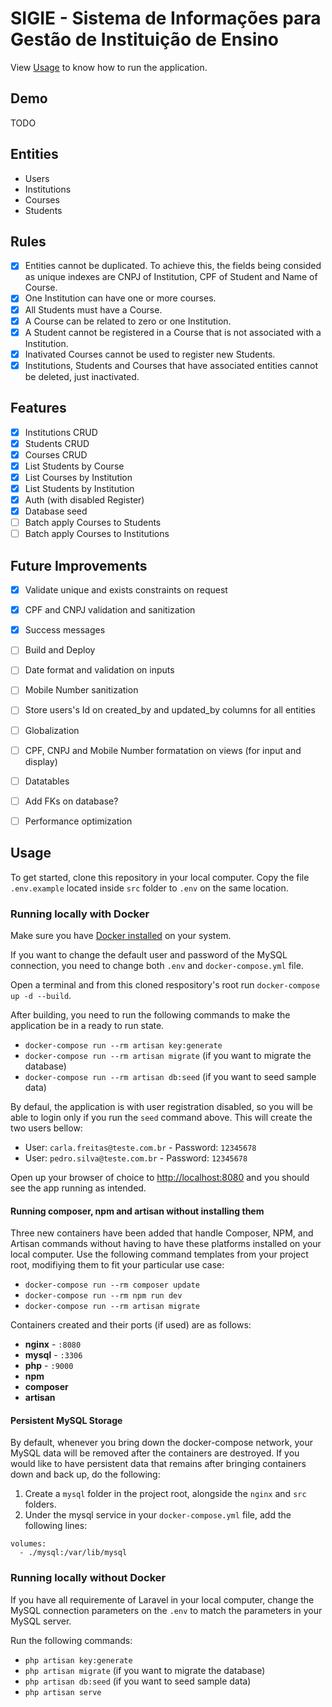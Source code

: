 # SIGIE - Sistema de Informações para Gestão de Instituição de Ensino

View [Usage](#Usage) to know how to run the application. 

## Demo

TODO

## Entities

- Users
- Institutions
- Courses
- Students

## Rules

- [X] Entities cannot be duplicated. To achieve this, the fields being consided as unique indexes are CNPJ of Institution, CPF of Student and Name of Course.
- [X] One Institution can have one or more courses.
- [X] All Students must have a Course.
- [X] A Course can be related to zero or one Institution.
- [X] A Student cannot be registered in a Course that is not associated with a Institution.
- [X] Inativated Courses cannot be used to register new Students.
- [X] Institutions, Students and Courses that have associated entities cannot be deleted, just inactivated.

## Features

- [X] Institutions CRUD
- [X] Students CRUD
- [X] Courses CRUD
- [X] List Students by Course
- [X] List Courses by Institution
- [X] List Students by Institution
- [X] Auth (with disabled Register)
- [X] Database seed
- [ ] Batch apply Courses to Students
- [ ] Batch apply Courses to Institutions

## Future Improvements

- [X] Validate unique and exists constraints on request
- [X] CPF and CNPJ validation and sanitization
- [X] Success messages
- [ ] Build and Deploy
- [ ] Date format and validation on inputs
- [ ] Mobile Number sanitization
- [ ] Store users's Id on created_by and updated_by columns for all entities
- [ ] Globalization
- [ ] CPF, CNPJ and Mobile Number formatation on views (for input and display)
- [ ] Datatables
- [ ] Add FKs on database?
- [ ] Performance optimization


## Usage

To get started, clone this repository in your local computer.
Copy the file `.env.example` located inside `src` folder to `.env` on the same location. 


### Running locally with Docker

Make sure you have [Docker installed](https://docs.docker.com/docker-for-mac/install/) on your system.

If you want to change the default user and password of the MySQL connection, you need to change both `.env` and `docker-compose.yml` file.

Open a terminal and from this cloned respository's root run `docker-compose up -d --build`. 

After building, you need to run the following commands to make the application be in a ready to run state.

- `docker-compose run --rm artisan key:generate`
- `docker-compose run --rm artisan migrate` (if you want to migrate the database)
- `docker-compose run --rm artisan db:seed` (if you want to seed sample data)

By defaul, the application is with user registration disabled, so you will be able to login only if you run the `seed` command above. This will create the two users bellow:

- User: `carla.freitas@teste.com.br` - Password: `12345678`
- User: `pedro.silva@teste.com.br` - Password: `12345678`

Open up your browser of choice to [http://localhost:8080](http://localhost:8080) and you should see the app running as intended.

#### Running composer, npm and artisan without installing them

Three new containers have been added that handle Composer, NPM, and Artisan commands without having to have these platforms installed on your local computer. Use the following command templates from your project root, modifiying them to fit your particular use case:

- `docker-compose run --rm composer update`
- `docker-compose run --rm npm run dev`
- `docker-compose run --rm artisan migrate` 

Containers created and their ports (if used) are as follows:

- **nginx** - `:8080`
- **mysql** - `:3306`
- **php** - `:9000`
- **npm**
- **composer**
- **artisan**

#### Persistent MySQL Storage

By default, whenever you bring down the docker-compose network, your MySQL data will be removed after the containers are destroyed. If you would like to have persistent data that remains after bringing containers down and back up, do the following:

1. Create a `mysql` folder in the project root, alongside the `nginx` and `src` folders.
2. Under the mysql service in your `docker-compose.yml` file, add the following lines:

```
volumes:
  - ./mysql:/var/lib/mysql
```

### Running locally without Docker

If you have all requiremente of Laravel in your local computer, change the MySQL connection parameters on the `.env` to match the parameters in your MySQL server.

Run the following commands:

- `php artisan key:generate`
- `php artisan migrate` (if you want to migrate the database)
- `php artisan db:seed` (if you want to seed sample data)
- `php artisan serve`